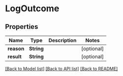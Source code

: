 # LogOutcome

## Properties
Name | Type | Description | Notes
------------ | ------------- | ------------- | -------------
**reason** | **String** |  | [optional] 
**result** | **String** |  | [optional] 

[[Back to Model list]](../README.md#documentation-for-models) [[Back to API list]](../README.md#documentation-for-api-endpoints) [[Back to README]](../README.md)


